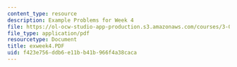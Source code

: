 ```yaml
---
content_type: resource
description: Example Problems for Week 4
file: https://ol-ocw-studio-app-production.s3.amazonaws.com/courses/3-00-thermodynamics-of-materials-fall-2002/f423e756ddb6e11bb41b966f4a38caca_exweek4.PDF
file_type: application/pdf
resourcetype: Document
title: exweek4.PDF
uid: f423e756-ddb6-e11b-b41b-966f4a38caca
---
```

